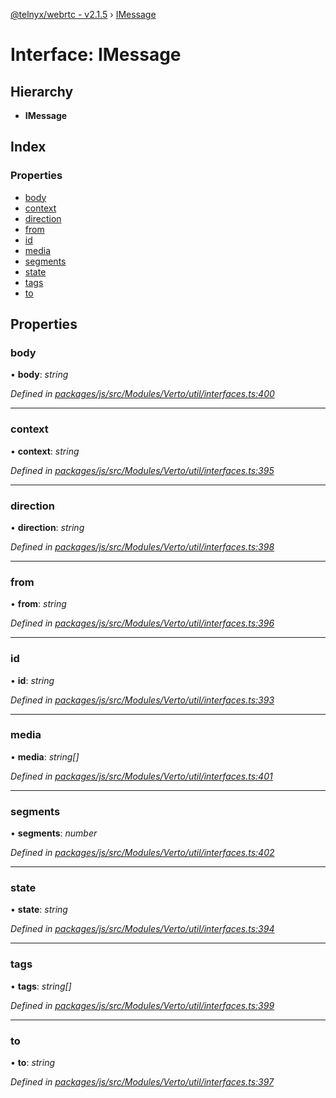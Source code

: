 [@telnyx/webrtc - v2.1.5](../README.md) › [IMessage](imessage.md)

# Interface: IMessage

## Hierarchy

* **IMessage**

## Index

### Properties

* [body](imessage.md#body)
* [context](imessage.md#context)
* [direction](imessage.md#direction)
* [from](imessage.md#from)
* [id](imessage.md#id)
* [media](imessage.md#media)
* [segments](imessage.md#segments)
* [state](imessage.md#state)
* [tags](imessage.md#tags)
* [to](imessage.md#to)

## Properties

###  body

• **body**: *string*

*Defined in [packages/js/src/Modules/Verto/util/interfaces.ts:400](https://github.com/team-telnyx/webrtc/blob/4f15142/packages/js/src/Modules/Verto/util/interfaces.ts#L400)*

___

###  context

• **context**: *string*

*Defined in [packages/js/src/Modules/Verto/util/interfaces.ts:395](https://github.com/team-telnyx/webrtc/blob/4f15142/packages/js/src/Modules/Verto/util/interfaces.ts#L395)*

___

###  direction

• **direction**: *string*

*Defined in [packages/js/src/Modules/Verto/util/interfaces.ts:398](https://github.com/team-telnyx/webrtc/blob/4f15142/packages/js/src/Modules/Verto/util/interfaces.ts#L398)*

___

###  from

• **from**: *string*

*Defined in [packages/js/src/Modules/Verto/util/interfaces.ts:396](https://github.com/team-telnyx/webrtc/blob/4f15142/packages/js/src/Modules/Verto/util/interfaces.ts#L396)*

___

###  id

• **id**: *string*

*Defined in [packages/js/src/Modules/Verto/util/interfaces.ts:393](https://github.com/team-telnyx/webrtc/blob/4f15142/packages/js/src/Modules/Verto/util/interfaces.ts#L393)*

___

###  media

• **media**: *string[]*

*Defined in [packages/js/src/Modules/Verto/util/interfaces.ts:401](https://github.com/team-telnyx/webrtc/blob/4f15142/packages/js/src/Modules/Verto/util/interfaces.ts#L401)*

___

###  segments

• **segments**: *number*

*Defined in [packages/js/src/Modules/Verto/util/interfaces.ts:402](https://github.com/team-telnyx/webrtc/blob/4f15142/packages/js/src/Modules/Verto/util/interfaces.ts#L402)*

___

###  state

• **state**: *string*

*Defined in [packages/js/src/Modules/Verto/util/interfaces.ts:394](https://github.com/team-telnyx/webrtc/blob/4f15142/packages/js/src/Modules/Verto/util/interfaces.ts#L394)*

___

###  tags

• **tags**: *string[]*

*Defined in [packages/js/src/Modules/Verto/util/interfaces.ts:399](https://github.com/team-telnyx/webrtc/blob/4f15142/packages/js/src/Modules/Verto/util/interfaces.ts#L399)*

___

###  to

• **to**: *string*

*Defined in [packages/js/src/Modules/Verto/util/interfaces.ts:397](https://github.com/team-telnyx/webrtc/blob/4f15142/packages/js/src/Modules/Verto/util/interfaces.ts#L397)*
